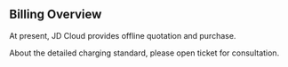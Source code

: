 ## Billing Overview 
At present, JD Cloud provides offline quotation and purchase.

About the detailed charging standard, please open ticket for consultation.

